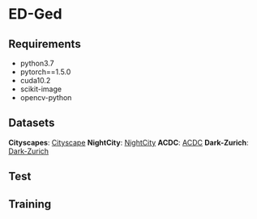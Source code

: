 # ED-Ged
## Requirements
* python3.7
* pytorch==1.5.0
* cuda10.2
* scikit-image
* opencv-python
## Datasets 
**Cityscapes**:  [Cityscape](https://www.cityscapes-dataset.com/) 
**NightCity**:  [NightCity](https://dmcv.sjtu.edu.cn/people/phd/tanxin/NightCity/index.html/) 
**ACDC**:  [ACDC](https://acdc.vision.ee.ethz.ch/) 
**Dark-Zurich**: [Dark-Zurich](https://www.trace.ethz.ch/publications/2019/GCMA_UIoU/) 
## Test
## Training 
